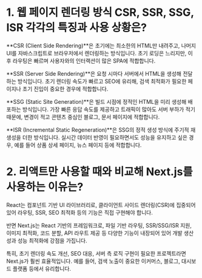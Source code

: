 # 1. 웹 페이지 렌더링 방식 CSR, SSR, SSG, ISR 각각의 특징과 사용 상황은?

**CSR (Client Side Rendering)**은 초기에는 최소한의 HTML만 내려주고, 나머지 UI를 자바스크립트로 브라우저에서 렌더링하는 방식입니다.
초기 로딩은 느리지만, 이후 라우팅은 빠르며 사용자와의 인터랙션이 많은 SPA에 적합합니다.

**SSR (Server Side Rendering)**은 요청 시마다 서버에서 HTML을 생성해 전달하는 방식입니다.
초기 렌더링 속도가 빠르고 SEO에 유리해, 검색 최적화가 필요한 페이지나 초기 진입이 중요한 경우에 적합합니다.

**SSG (Static Site Generation)**은 빌드 시점에 정적인 HTML을 미리 생성해 배포하는 방식입니다.
가장 빠른 응답 속도를 제공하고 트래픽이 많아도 서버 부하가 적기 때문에, 변경이 적고 콘텐츠 중심인 블로그, 문서 페이지에 적합합니다.

**ISR (Incremental Static Regeneration)**은 SSG의 정적 생성 방식에 주기적 재생성을 더한 방식입니다.
실시간 데이터 반영이 필요하면서도 성능을 유지하고 싶은 경우, 예를 들어 상품 상세 페이지, 뉴스 페이지 등에 적합합니다.


# 2. 리액트만 사용할 때와 비교해 Next.js를 사용하는 이유는?

React는 컴포넌트 기반 UI 라이브러리로, 클라이언트 사이드 렌더링(CSR)에 집중되어 있어 라우팅, SSR, SEO 최적화 등의 기능은 직접 구현해야 합니다.

반면 Next.js는 React 기반의 프레임워크로, 파일 기반 라우팅, SSR/SSG/ISR 지원, 이미지 최적화, 코드 분할, API 라우트 제공 등 다양한 기능이 내장되어 있어 개발 생산성과 성능 최적화에 강점을 가집니다.

특히, 초기 렌더링 속도 개선, SEO 대응, 서버 측 로직 구현이 필요한 프로젝트라면 Next.js가 훨씬 효율적입니다.
예를 들어, 검색 노출이 중요한 이커머스, 블로그, 대시보드 플랫폼 등에서 유리합니다.



